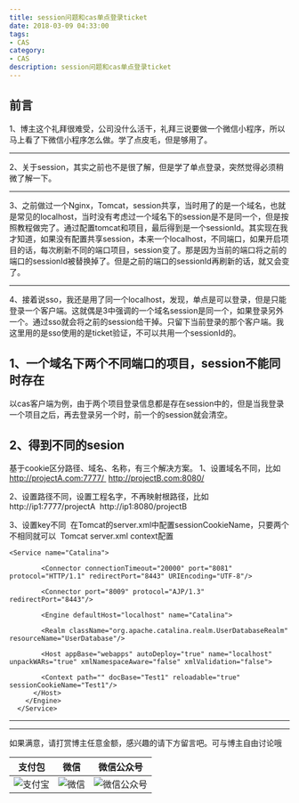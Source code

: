 ```yaml
---
title: session问题和cas单点登录ticket
date: 2018-03-09 04:33:00
tags: 
- CAS
category: 
- CAS
description: session问题和cas单点登录ticket
---
```

<!-- image url 
https://raw.githubusercontent.com/HealerJean123/HealerJean123.github.io/master/blogImages
-->

## 前言

1、博主这个礼拜很难受，公司没什么活干，礼拜三说要做一个微信小程序，所以马上看了下微信小程序怎么做。学了点皮毛，但是够用了。

---

2、关于session，其实之前也不是很了解，但是学了单点登录，突然觉得必须稍微了解一下。

---

3、之前做过一个Nginx，Tomcat，session共享，当时用了的是一个域名，也就是常见的localhost，当时没有考虑过一个域名下的session是不是同一个，但是按照教程做完了。通过配置tomcat和项目，最后得到是一个sessionId。其实现在我才知道，如果没有配置共享session，本来一个localhost，不同端口，如果开启项目的话，每次刷新不同的端口项目，session变了。那是因为当前的端口将之前的端口的sessionId被替换掉了。但是之前的端口的sessionId再刷新的话，就又会变了。

---

4、接着说sso，我还是用了同一个localhost，发现，单点是可以登录，但是只能登录一个客户端。这就偶是3中强调的一个域名session是同一个，如果登录另外一个。通过sso就会将之前的session给干掉。只留下当前登录的那个客户端。我这里用的是sso使用的是ticket验证，不可以共用一个sessionId的。


## 1、一个域名下两个不同端口的项目，session不能同时存在

以cas客户端为例，由于两个项目登录信息都是存在session中的，但是当我登录一个项目之后，再去登录另一个时，前一个的session就会清空。

## 2、得到不同的sesion

基于cookie区分路径、域名、名称，有三个解决方案。
1、设置域名不同，比如 
http://projectA.com:7777/ 
http://projectB.com:8080/

2、设置路径不同，设置工程名字，不再映射根路径，比如 
 http://ip1:7777/projectA  http://ip1:8080/projectB

3、设置key不同  在Tomcat的server.xml中配置sessionCookieName，只要两个不相同就可以  Tomcat server.xml context配置

```
<Service name="Catalina">
  
		<Connector connectionTimeout="20000" port="8081" protocol="HTTP/1.1" redirectPort="8443" URIEncoding="UTF-8"/>
		
		<Connector port="8009" protocol="AJP/1.3" redirectPort="8443"/>

		<Engine defaultHost="localhost" name="Catalina">

		<Realm className="org.apache.catalina.realm.UserDatabaseRealm" resourceName="UserDatabase"/>

		<Host appBase="webapps" autoDeploy="true" name="localhost" unpackWARs="true" xmlNamespaceAware="false" xmlValidation="false">

		<Context path="" docBase="Test1" reloadable="true" sessionCookieName="Test1"/>
      </Host>
    </Engine>
  </Service>
```

---
---

如果满意，请打赏博主任意金额，感兴趣的请下方留言吧。可与博主自由讨论哦

|支付包 | 微信|微信公众号|
|:-------:|:-------:|:------:|
|![支付宝](https://raw.githubusercontent.com/HealerJean123/HealerJean123.github.io/master/assets/img/tctip/alpay.jpg) | ![微信](https://raw.githubusercontent.com/HealerJean123/HealerJean123.github.io/master/assets/img/tctip/weixin.jpg)|![微信公众号](https://raw.githubusercontent.com/HealerJean123/HealerJean123.github.io/master/assets/img/my/qrcode_for_gh_a23c07a2da9e_258.jpg)|
<!-- Gitalk 评论 start  -->

<link rel="stylesheet" href="https://unpkg.com/gitalk/dist/gitalk.css">
<script src="https://unpkg.com/gitalk@latest/dist/gitalk.min.js"></script> 
<div id="gitalk-container"></div>    
 <script type="text/javascript">
    var gitalk = new Gitalk({
		clientID: `1d164cd85549874d0e3a`,
		clientSecret: `527c3d223d1e6608953e835b547061037d140355`,
		repo: `HealerJean123.github.io`,
		owner: 'HealerJean123',
		admin: ['HealerJean123'],
		id: 'fghjkl687',
    });
    gitalk.render('gitalk-container');
</script> 

<!-- Gitalk end -->

